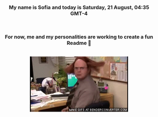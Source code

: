 


<div align="center">
<h3 >My name is Sofia and today is Saturday, 21 August, 04:35 GMT-4</h3><br>
<h3 >For now, me and my personalities are working to create a fun Readme 👋
</h3><br>
<img src='img/dwight.gif' alt='working...'/>
</div>
